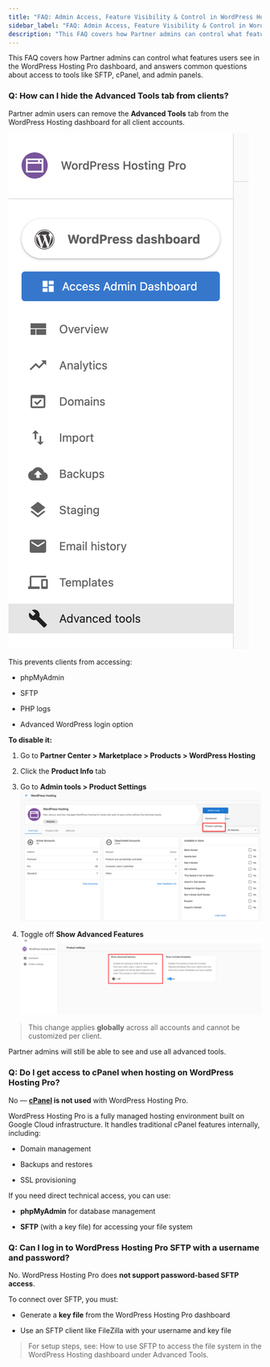 ```yaml
---
title: "FAQ: Admin Access, Feature Visibility & Control in WordPress Hosting Pro"
sidebar_label: "FAQ: Admin Access, Feature Visibility & Control in WordPress Hosting Pro"
description: "This FAQ covers how Partner admins can control what features users see in the WordPress Hosting Pro dashboard, and answers common questions about access to too"
---
```


This FAQ covers how Partner admins can control what features users see in the WordPress Hosting Pro dashboard, and answers common questions about access to tools like SFTP, cPanel, and admin panels.

### Q: How can I hide the Advanced Tools tab from clients?

Partner admin users can remove the **Advanced Tools** tab from the WordPress Hosting dashboard for all client accounts.

![Screenshot 2025-06-03 at 8.41.04 AM.png](./img/32162294727063-f090153837.png)

This prevents clients from accessing:

*   phpMyAdmin
    
*   SFTP
    
*   PHP logs
    
*   Advanced WordPress login option
    

**To disable it:**

1.  Go to **Partner Center > Marketplace > Products > WordPress Hosting**
    
2.  Click the **Product Info** tab
    
3.  Go to **Admin tools > Product Settings ![](./img/32162294727063-afa740e9dd.png)** 
    
4.  Toggle off **Show Advanced Features ![](./img/32162294727063-5793bd69b4.png)** 
    

> This change applies **globally** across all accounts and cannot be customized per client.

Partner admins will still be able to see and use all advanced tools.

### Q: Do I get access to cPanel when hosting on WordPress Hosting Pro?

No — **[cPanel](https://cpanel.net/) is not used** with WordPress Hosting Pro.

WordPress Hosting Pro is a fully managed hosting environment built on Google Cloud infrastructure. It handles traditional cPanel features internally, including:

*   Domain management
    
*   Backups and restores
    
*   SSL provisioning
    

If you need direct technical access, you can use:

*   **phpMyAdmin** for database management
    
*   **SFTP** (with a key file) for accessing your file system
    

### Q: Can I log in to WordPress Hosting Pro SFTP with a username and password?

No. WordPress Hosting Pro does **not support password-based SFTP access**.

To connect over SFTP, you must:

*   Generate a **key file** from the WordPress Hosting Pro dashboard
    
*   Use an SFTP client like FileZilla with your username and key file
    

> For setup steps, see: How to use SFTP to access the file system in the WordPress Hosting dashboard under Advanced Tools.